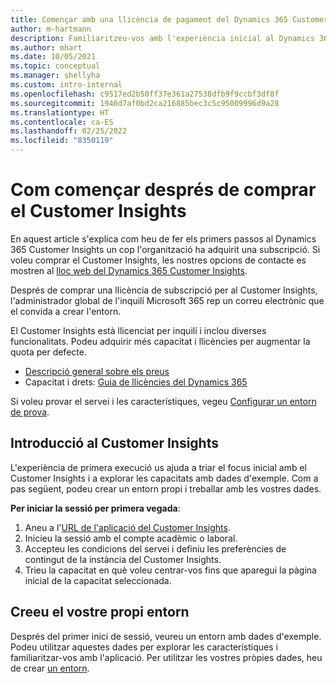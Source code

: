 ```yaml
---
title: Començar amb una llicència de pagament del Dynamics 365 Customer Insights
author: m-hartmann
description: Familiaritzeu-vos amb l'experiència inicial al Dynamics 365 Customer Insights i exploreu les seves capacitats.
ms.author: mhart
ms.date: 10/05/2021
ms.topic: conceptual
ms.manager: shellyha
ms.custom: intro-internal
ms.openlocfilehash: c9517ed2b50ff37e361a27538dfb9f9ccbf3df8f
ms.sourcegitcommit: 1946d7af0bd2ca216885bec3c5c95009996d9a28
ms.translationtype: HT
ms.contentlocale: ca-ES
ms.lasthandoff: 02/25/2022
ms.locfileid: "8350119"
---
```

# <a name="get-started-after-purchasing-customer-insights"></a>Com començar després de comprar el Customer Insights

En aquest article s'explica com heu de fer els primers passos al Dynamics 365 Customer Insights un cop l'organització ha adquirit una subscripció. Si voleu comprar el Customer Insights, les nostres opcions de contacte es mostren al [lloc web del Dynamics 365 Customer Insights](https://dynamics.microsoft.com/ai/customer-insights/). 

Després de comprar una llicència de subscripció per al Customer Insights, l'administrador global de l'inquilí Microsoft 365 rep un correu electrònic que el convida a crear l'entorn. 

El Customer Insights està llicenciat per inquilí i inclou diverses funcionalitats. Podeu adquirir més capacitat i llicències per augmentar la quota per defecte. 
- [Descripció general sobre els preus](https://dynamics.microsoft.com/ai/customer-insights/pricing/)
- Capacitat i drets: [Guia de llicències del Dynamics 365](https://go.microsoft.com/fwlink/?LinkId=866544)

Si voleu provar el servei i les característiques, vegeu [Configurar un entorn de prova](trial-signup.md).

## <a name="start-with-customer-insights"></a>Introducció al Customer Insights

L'experiència de primera execució us ajuda a triar el focus inicial amb el Customer Insights i a explorar les capacitats amb dades d'exemple. Com a pas següent, podeu crear un entorn propi i treballar amb les vostres dades.

**Per iniciar la sessió per primera vegada**:

1. Aneu a l'[URL de l'aplicació del Customer Insights](https://home.ci.ai.dynamics.com).
1. Inicieu la sessió amb el compte acadèmic o laboral. 
1. Accepteu les condicions del servei i definiu les preferències de contingut de la instància del Customer Insights.
1. Trieu la capacitat en què voleu centrar-vos fins que aparegui la pàgina inicial de la capacitat seleccionada.

## <a name="create-your-own-environment"></a>Creeu el vostre propi entorn

Després del primer inici de sessió, veureu un entorn amb dades d'exemple. Podeu utilitzar aquestes dades per explorar les característiques i familiaritzar-vos amb l'aplicació. Per utilitzar les vostres pròpies dades, heu de crear [un entorn](audience-insights/get-started-paid.md).



